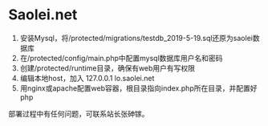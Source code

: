 Saolei.net
==========

1. 安装Mysql，将/protected/migrations/testdb_2019-5-19.sql还原为saolei数据库
2. 在/protected/config/main.php中配置mysql数据库用户名和密码
3. 创建/protected/runtime目录，确保有web用户有写权限
4. 编辑本地host，加入 127.0.0.1 lo.saolei.net
5. 用nginx或apache配置web容器，根目录指向index.php所在目录，并配置好php

部署过程中有任何问题，可联系站长张砷镓。